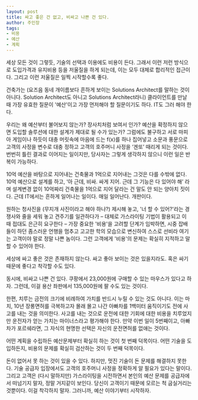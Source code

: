 ```yaml
---
layout: post
title: 싸고 좋은 건 없고, 비싸고 나쁜 건 있다.
author: 주인장
tags:
- 비용
- 예산
- 계획
---
```


세상 모든 것이 그렇듯, 기술의 선택과 이용에도 비용이 든다.
그래서 이런 저런 방식으로 도입가격과 유지비용 등을 저울질을 하게 되는데, 이는 모두 대체로 합리적인 접근이다. 그리고 이런 저울질은 일찍 시작할수록 좋다.

건축가는 (요즈음 동네 개이름보다 흔하게 보이는 Solutions Architect를 말하는 것이 아니다. Solution Architect도 아니고 Solutions Architect라니) 클라이언트를 만날 때 가장 유효한 질문이 '예산'이고 가장 먼저해야 할 질문이기도 하다. IT도 그러 해야 한다. 

우리는 왜 예산부터 불어보지 않는가? 장사치처럼 보여서 인가? 예산을 확정하지 않으면 도입할 솔루션에 대한 설계가 제대로 될 수가 있는가? 그럼에도 불구하고 서로 마피아 게임이나 하듯이 대충 머릿속에 마음에 드는 f(x)를 하나 집어넣고 소문과 풍문으로 고객의 사정을 변수로 대충 정하고 고객의 호주머니 사정을 ‘겐또’ 때리게 되는 것이다. 번번히 틀린 결과로 이어지는 일이지만, 당사자는 그렇게 생각하지 않으니 이런 일은 반복이 가능하다.

10억 예산을 바탕으로 지어내는 건축물과 1억으로 지어내는 그것은 다를 수밖에 없다. 10억 예산으로 설계를 하고, ‘아 근데, 비싸. 싸게 지어. 근데 그 기능은 다 있어야 해’ 라며 설계변경 없이 10억짜리 건축물을 1억으로 지어 달라는 건 말도 안 되는 양아치 짓이다. 근데 IT에서는 흔하게 일어나는 일이다. 매일 일어난다. 개판이다. 

원하는 청사진을 (무지개 사진이라고 해야 하나?) 제시해 놓고, '너 할 수 있어?'라는 경쟁사와 줄을 세워 놓고 견주기를 일관하다가 – 대체로 가스라이팅 기법이 활용되고 이 때 접대도 은근히 요구한다 – 가장 중요한 '비용'을 고려할 단계가 임박하면, 시중 잡배들이 하던 좀스러운 언행을 멈추고 고고한 학의 모습으로 변신하여 스스로 선비라 여기는 고객이야 말로 정말 나쁜 놈이다. 그런 고객에게 '비용'의 문제는 확실히 지적하고 말할 수 있어야 한다.

세상에 싸고 좋은 것은 존재하지 않는다. 싸고 좋아 보이는 것은 있을지라도. 혹은 싸기 때문에 좋다고 착각할 수도 있다.

동시에, 비싸고 나쁜 건 있다. 쿠팡에서 23,000원에 구매할 수 있는 마우스가 있다고 하자. 그런데, 이걸 용산 좌판에서 135,000원에 팔 수도 있는 것이다. 

한편, 치루는 금전의 크기에 비례하여 가치를 반드시 누릴 수 있는 것도 아니다. 이는 마치, 10년 장롱면허를 극복하고자 몰래 몰고 나간 아빠차를 1백미터 움직이기도 전에 사고를 내는 것을 의미한다. 사고를 내는 것으로 운전에 대한 기회에 대한 비용을 치루었지만 운전자가 얻는 가치는 마이너스라고 평가해야 한다. 만약 이번 일이 5번째이고, 아빠차가 포르쉐라면, 그 자식의 현명한 선택은 자신의 운전면허를 없애는 것이다.

어떤 계획을 수립하든 예산문제부터 확실히 하는 것이 첫 번째 덕목이다. 어떤 기술을 도입하든지, 비용의 문제를 확실히 검산하는 것이 두 번째 덕목이다.

돈이 없어서 못 하는 것이 있을 수 있다. 하지만, 멋진 기술이 돈 문제를 해결하지 못한다. 기술 공급자 입장에서도 고객의 호주머니 사정을 정확하게 알 필요가 있다는 말이다. 그리고 고객은 (다시 말하지만) 가스라이팅을 시전하면서 본인의 예산 문제를 공급자에서 떠넘기지 말자, 정말 거지같이 보인다. 당신이 고객이기 때문에 모르는 척 굽실거리는 것뿐이다. 이걸 착각하지 말자. 그러니까, 예산 이야기부터 시작하자.

